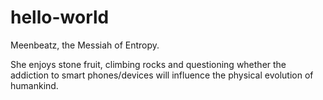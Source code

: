 # hello-world
Meenbeatz, the Messiah of Entropy. 

She enjoys stone fruit, climbing rocks and questioning whether the addiction to smart phones/devices will influence the physical evolution of humankind. 
